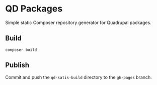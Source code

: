 # QD Packages
Simple static Composer repository generator for Quadrupal packages.

## Build
`composer build`

## Publish
Commit and push the `qd-satis-build` directory to the `gh-pages` branch.
